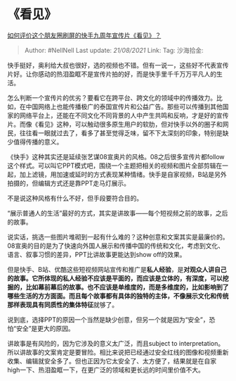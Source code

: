 # 《看见》

[如何评价这个朋友圈刷屏的快手九周年宣传片《看见》？](https://www.zhihu.com/question/399746324/answer/1270254620)

> Author: #NellNell
> Last update: *21/08/2021*
> Link:
> Tag:
> 沙海拾金:

快手挺好，奥利给大叔也很好，选的视频也不错。但有一说一，这些好不代表宣传片好。让你感动的热泪盈眶不是宣传片拍的好，而是快手里千千万万平凡人的生活。

怎么判断一个宣传片的优劣？要看它在跨平台、跨文化的领域中的传播效力。比如，在中国网络上也能传播极广的泰国宣传片和公益广告。那些可以传播到其他国家的网络平台上，还能在不同文化不同背景的人中产生共鸣和反响，才是好的宣传片。而像《看见》这种，可以触动很多原生用户的软肋，但对快手以外的圈子和网民，往往看一眼就过去了，看多了甚至觉得乏味，留不下太深刻的印象，特别是缺少值得传播的意义。

《快手》这种其实还是延续张艺谋08宣奥片的风格。08之后很多宣传片都follow这个样式。可以叫它PPT模式吧，围绕一个主题把相关的视频和图片全部剪辑在一起，加上滤镜，用加速或延时的方式表现某种情绪。快手是自家视频，B站是另外拍摄的，但编辑方式还是靠PPT走马灯展示。

不是说这种风格有什么不好，但手段要符合目的。

“展示普通人的生活”最好的方式，其实是讲故事——每个短视频之前的故事，之后的故事。

说实话，挑选一些图片堆砌到一起有什么难的？这种创意和文案其实是最廉价的。08宣奥的目的是为了快速向外国人展示和传播中国的传统和文化，考虑到文化、语言、叙事习惯的差异，PPT比讲故事更能达到show off的效果。

但是快手、B站、优酷这些短视频网站宣传和推广是**私人经验**，是**对观众人讲自己的故事。**它所体现的私人经验不应该是平面的，而应该是立体的，有深度，可以挖掘的，比如幕前幕后的故事。也不应该是单维度的，而是多维度的，比如影响到了哪些生活的方方面面。而且每个故事都有具体的独特的主体，不像展示文化和传统那样表现具有**同质性的集体特征**就够了。

说到底，选择PPT的原因一个当然是缺少创意，但另一个就是因为“安全”，恐怕“安全”是更大的原因。

讲故事是有风险的，因为它涉及的意义太广泛，而且subject to interpretation。所以讲故事的文案肯定是要冒险。相比来说把已经通过安全红线的图像和视频重新收集、编辑就安全多了。但也正因为它太安全了、太方便了，结果就是在自家high一下、热泪盈眶一下，在更广泛的领域和更长远的时间里价值不大。
